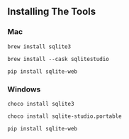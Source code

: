 ## Installing The Tools

### Mac

    brew install sqlite3
>
    brew install --cask sqlitestudio
>
    pip install sqlite-web


### Windows

    choco install sqlite3
>
    choco install sqlite-studio.portable
>
    pip install sqlite-web